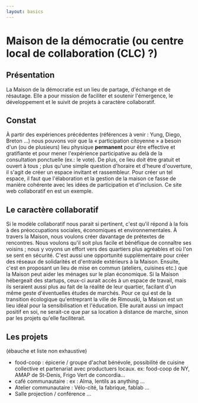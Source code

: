 ```yaml
---
layout: basics 
---
```


Maison de la démocratie (ou centre local de collaboration (CLC) ?) <!-- startup d'économie sociale -->
===

## Présentation
La Maison de la démocratie est un lieu de partage, d'échange et de résautage. Elle a pour mission de faciliter et soutenir l'émergence, le développement et le suivit de projets à caractère collaboratif.

## Constat
À partir des expériences précédentes (références à venir : Yung, Diego, Breton ...) nous pouvons voir que la « participation citoyenne » a besoin d'un (ou de plusieurs) lieu physique **permanent** pour être effective et gratifiante et pour mener l'expérience participative au delà de la consultation ponctuelle (ex.: le vote). De plus, ce lieu doit être gratuit et ouvert à tous ; plus qu'une simple question d'horaire et d'heure d'ouverture, il s'agit de créer un espace invitant et rassembleur. Pour créer un tel espace, il faut que l'élaboration et la gestion de la maison ce fasse de manière cohérente avec les idées de participation et d'inclusion. Ce site web collaboratif en est un exemple.

## Le caractère collaboratif
Si le modèle collaboratif nous parait si pertinent, c'est qu'il répond à la fois à des préoccupations sociales, économiques et environnementales. À travers la Maison, nous voulons créer davantage de prétextes de rencontres. Nous voulons qu'il soit plus facile et bénéfique de connaître ses voisins ; nous y voyons un effort vers des quartiers plus agréables et où l'on se sent en sécurité. C'est aussi une opportunité supplémentaire pour créer des réseaux de solidarités et d'entraide extérieurs à la Maison. Ensuite, c'est en proposant un lieu de mise en commun (ateliers, cuisines etc.) que la Maison peut aider les ménages sur le plan économique. Si la Maison hébergeait des startups, ceux-ci aurait accès à un espace de travail, mais ils seraient aussi plus au fait de la réalité de leur quartier, facilant d'un même geste d'éventuelles études de marchés. Pour ce qui est de la transition écologique qu'entreprant la ville de Rimouski, la Maison est un lieu idéal pour la sensibilisation et l'éducation. Elle aurait aussi un impact positif en soi, ne serait-ce que par sa location à distance de marche, sinon par les projets qu'elle faciliterait.

## Les projets
(ébauche et liste non exhaustive)
  - food-coop : épicerie / groupe d'achat bénévole, possibilité de cuisine collective et partenariat avec productuers locaux. ex: food-coop de NY, AMAP de St-Denis, Frigo Vert de concordia... 
  - café communautaire : ex : Alma, lentils as anything ...
  - Atelier communautaire : Vélo-cité, la fabrique, fablab ...
  - Salle projection / conférence
  ...
